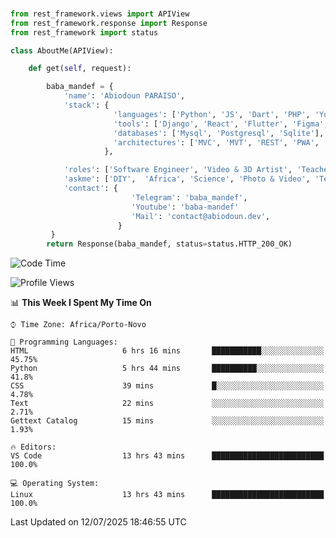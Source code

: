 ###
```python
from rest_framework.views import APIView
from rest_framework.response import Response
from rest_framework import status

class AboutMe(APIView):

    def get(self, request):

        baba_mandef = {
            'name': 'Abiodoun PARAISO',
            'stack': {
                       'languages': ['Python', 'JS', 'Dart', 'PHP', 'Yoruba', 'Fongbe', 'Kreyol', 'French', 'English'],
                       'tools': ['Django', 'React', 'Flutter', 'Figma', 'GIMP', 'Inckscape', 'Kdenlive', 'Blender'],
                       'databases': ['Mysql', 'Postgresql', 'Sqlite'],
                       'architectures': ['MVC', 'MVT', 'REST', 'PWA', 'SPA', 'MicroServices']
                     },

            'roles': ['Software Engineer', 'Video & 3D Artist', 'Teacher', 'Mentor', 'Farmer'],
            'askme': ['DIY',  'Africa', 'Science', 'Photo & Video', 'Tech', 'Agro'],
            'contact': {
                           'Telegram': 'baba_mandef',
                           'Youtube': 'baba-mandef'
                           'Mail': 'contact@abiodoun.dev',
                        }
         }
        return Response(baba_mandef, status=status.HTTP_200_OK)

```                    

<!--START_SECTION:waka-->
![Code Time](http://img.shields.io/badge/Code%20Time-1%2C722%20hrs%2010%20mins-blue)

![Profile Views](http://img.shields.io/badge/Profile%20Views-0-blue)

📊 **This Week I Spent My Time On** 

```text
⌚︎ Time Zone: Africa/Porto-Novo

💬 Programming Languages: 
HTML                     6 hrs 16 mins       ███████████░░░░░░░░░░░░░░   45.75% 
Python                   5 hrs 44 mins       ██████████░░░░░░░░░░░░░░░   41.8% 
CSS                      39 mins             █░░░░░░░░░░░░░░░░░░░░░░░░   4.78% 
Text                     22 mins             ░░░░░░░░░░░░░░░░░░░░░░░░░   2.71% 
Gettext Catalog          15 mins             ░░░░░░░░░░░░░░░░░░░░░░░░░   1.93%

🔥 Editors: 
VS Code                  13 hrs 43 mins      █████████████████████████   100.0%

💻 Operating System: 
Linux                    13 hrs 43 mins      █████████████████████████   100.0%

```


 Last Updated on 12/07/2025 18:46:55 UTC
<!--END_SECTION:waka-->
